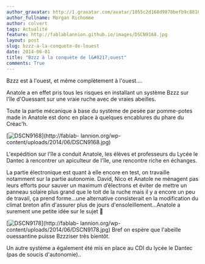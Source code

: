 ```yaml
---
author_gravatar: http://1.gravatar.com/avatar/1055c2d168d9878befb9c8810eda96dc?s=96&d=mm&r=g
author_fullname: Morgan Richomme
author: colvert
tags: Actualité
feature: http://fablablannion.github.io/images/DSCN9168.jpg
layout: post
slug: bzzz-a-la-conquete-de-louest
date: 2014-06-01
title: "Bzzz à la conquète de l&#8217;ouest"
comments: True
---
```

Bzzz est à l'ouest, et même complètement à l'ouest….

Anatole a en effet pris tous les risques en installant un système Bzzz sur
l'île d'Ouessant sur une vraie ruche avec de vraies abeilles.

Toute la partie mécanique à base du système de pesée par pomme-potes made in
Anatole est donc en place à quelques encablures du phare du Créac'h.

[![DSCN9168](http://fablablannion.github.io/images/DSCN9168-1024x768.jpg)](http://fablab-
lannion.org/wp-content/uploads/2014/06/DSCN9168.jpg)

L'expédition sur l'île a conduit Anatole, les élèves et professeurs du Lycée
le Dantec à rencontrer un apiculteur de l'île, une rencontre riche en
échanges.

La partie électronique est quant à elle encore en test, on travaille notamment
sur la partie autonomie. David, Nico et Anatole ne ménagent pas leurs efforts
pour sauver un maximum d’électrons et éviter de mettre un panneau solaire plus
grand que le toit de la ruche mais il y a encore un peu de travail, ça prend
forme…une alternative consisterait en la modification du climat breton afin
d'assurer plus de jours d'ensoleillement…Anatole a surement une petite idée
sur le sujet 🙂



[![DSCN9178](http://fablablannion.github.io/images/DSCN9178-1024x738.jpg)](http://fablab-
lannion.org/wp-content/uploads/2014/06/DSCN9178.jpg) Bref on espère que
l'abeille ouessantine puisse Bzzziser très bientôt.

Un autre système a également été mis en place au CDI du lycée le Dantec (pas
de soucis d'autonomie)..


